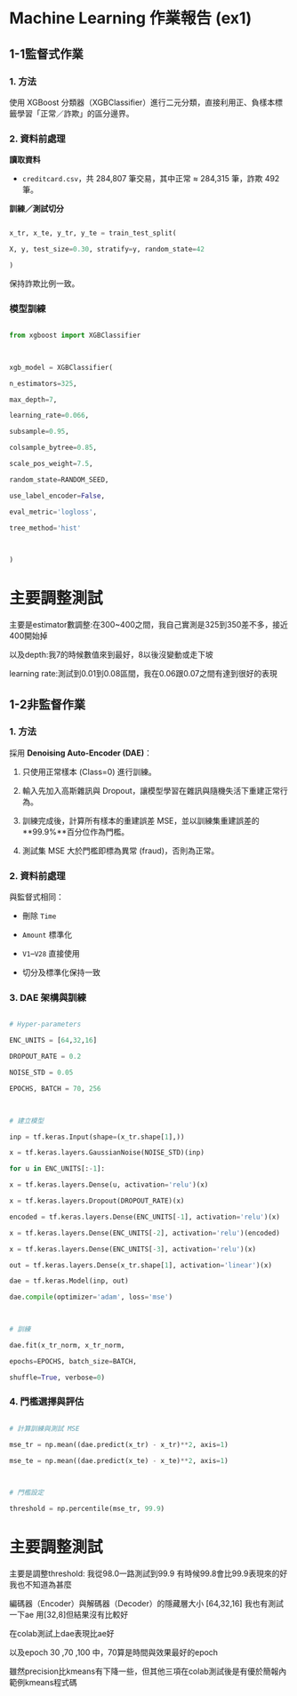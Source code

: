 
# Machine Learning 作業報告 (ex1)


## 1-1監督式作業

  

### 1. 方法

使用 XGBoost 分類器（XGBClassifier）進行二元分類，直接利用正、負樣本標籤學習「正常／詐欺」的區分邊界。



### 2. 資料前處理

 **讀取資料**

-  `creditcard.csv`，共 284,807 筆交易，其中正常 ≈ 284,315 筆，詐欺 492 筆。



  **訓練／測試切分**

```python

x_tr, x_te, y_tr, y_te = train_test_split(

X, y, test_size=0.30, stratify=y, random_state=42

)

```

保持詐欺比例一致。

  

### 模型訓練

```python

from xgboost import XGBClassifier

  

xgb_model = XGBClassifier(

n_estimators=325,

max_depth=7,

learning_rate=0.066,

subsample=0.95,

colsample_bytree=0.85,

scale_pos_weight=7.5,

random_state=RANDOM_SEED,

use_label_encoder=False,

eval_metric='logloss',

tree_method='hist'

  

)
```
# 主要調整測試

主要是estimator數調整:在300~400之間，我自己實測是325到350差不多，接近400開始掉 
  
以及depth:我7的時候數值來到最好，8以後沒變動或走下坡

learning rate:測試到0.01到0.08區間，我在0.06跟0.07之間有達到很好的表現



  

## 1-2非監督作業

  

### 1. 方法

採用 **Denoising Auto-Encoder (DAE)**：

1. 只使用正常樣本 (Class=0) 進行訓練。

2. 輸入先加入高斯雜訊與 Dropout，讓模型學習在雜訊與隨機失活下重建正常行為。

3. 訓練完成後，計算所有樣本的重建誤差 MSE，並以訓練集重建誤差的**99.9%**百分位作為門檻。

4. 測試集 MSE 大於門檻即標為異常 (fraud)，否則為正常。

  

### 2. 資料前處理

與監督式相同：

- 刪除 `Time`

-  `Amount` 標準化

-  `V1`–`V28` 直接使用

- 切分及標準化保持一致

  

### 3. DAE 架構與訓練

```python

# Hyper-parameters

ENC_UNITS = [64,32,16]

DROPOUT_RATE = 0.2

NOISE_STD = 0.05

EPOCHS, BATCH = 70, 256

  

# 建立模型

inp = tf.keras.Input(shape=(x_tr.shape[1],))

x = tf.keras.layers.GaussianNoise(NOISE_STD)(inp)

for u in ENC_UNITS[:-1]:

x = tf.keras.layers.Dense(u, activation='relu')(x)

x = tf.keras.layers.Dropout(DROPOUT_RATE)(x)

encoded = tf.keras.layers.Dense(ENC_UNITS[-1], activation='relu')(x)

x = tf.keras.layers.Dense(ENC_UNITS[-2], activation='relu')(encoded)

x = tf.keras.layers.Dense(ENC_UNITS[-3], activation='relu')(x)

out = tf.keras.layers.Dense(x_tr.shape[1], activation='linear')(x)

dae = tf.keras.Model(inp, out)

dae.compile(optimizer='adam', loss='mse')

  

# 訓練

dae.fit(x_tr_norm, x_tr_norm,

epochs=EPOCHS, batch_size=BATCH,

shuffle=True, verbose=0)

```


### 4. 門檻選擇與評估

```python

# 計算訓練與測試 MSE

mse_tr = np.mean((dae.predict(x_tr) - x_tr)**2, axis=1)

mse_te = np.mean((dae.predict(x_te) - x_te)**2, axis=1)

  

# 門檻設定

threshold = np.percentile(mse_tr, 99.9)


```
# 主要調整測試

主要是調整threshold: 我從98.0一路測試到99.9
有時候99.8會比99.9表現來的好我也不知道為甚麼
  
編碼器（Encoder）與解碼器（Decoder）的隱藏層大小 [64,32,16] 我也有測試一下ae 用[32,8]但結果沒有比較好

在colab測試上dae表現比ae好

以及epoch 30 ,70 ,100 中，70算是時間與效果最好的epoch

雖然precision比kmeans有下降一些，但其他三項在colab測試後是有優於簡報內範例kmeans程式碼
  

